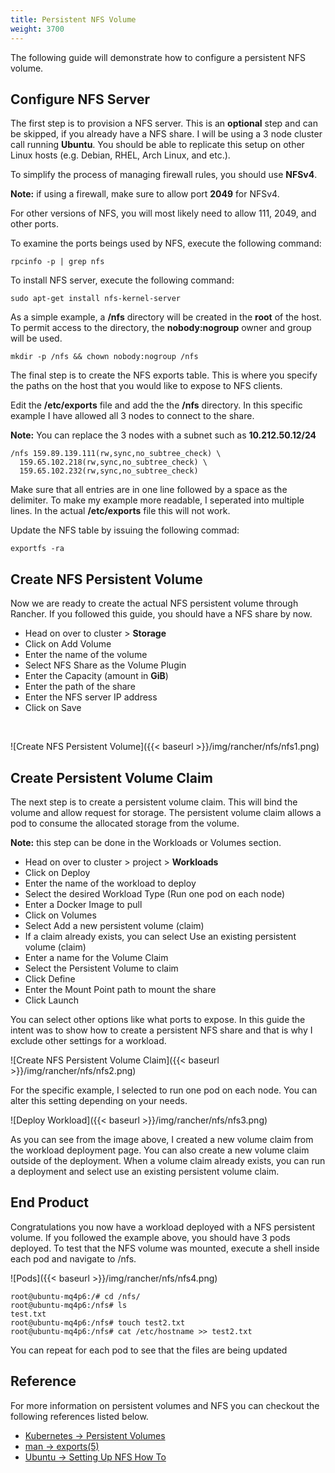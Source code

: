 ```yaml
---
title: Persistent NFS Volume
weight: 3700
---
```


The following guide will demonstrate how to configure a persistent NFS
volume.

## Configure NFS Server

The first step is to provision a NFS server. This is an **optional** step and
can be skipped, if you already have a NFS share. I will be using a 3 node
cluster call running **Ubuntu**. You should be able to replicate this setup on
other Linux hosts (e.g. Debian, RHEL, Arch Linux, and etc.).

To simplify the process of managing firewall rules, you should use **NFSv4**.

**Note:** if using a firewall, make sure to allow port **2049** for NFSv4.

For other versions of NFS, you will most likely need to allow 111, 2049, and
other ports.

To examine the ports beings used by NFS, execute the following command:

```
rpcinfo -p | grep nfs
```

To install NFS server, execute the following command:

```
sudo apt-get install nfs-kernel-server
```

As a simple example, a **/nfs** directory will be created in the **root** of
the host. To permit access to the directory, the **nobody:nogroup** owner and
group will be used.

```
mkdir -p /nfs && chown nobody:nogroup /nfs
```

The final step is to create the NFS exports table. This is where you specify the
paths on the host that you would like to expose to NFS clients.

Edit the **/etc/exports** file and add the the **/nfs** directory. In this
specific example I have allowed all 3 nodes to connect to the share.

**Note:**  You can replace the 3 nodes with a subnet such as **10.212.50.12&#47;24**

```
/nfs 159.89.139.111(rw,sync,no_subtree_check) \
  159.65.102.218(rw,sync,no_subtree_check) \
  159.65.102.232(rw,sync,no_subtree_check)
```

Make sure that all entries are in one line followed by a space as the delimiter.
To make my example more readable, I seperated into multiple lines. In the actual
**/etc/exports** file this will not work.

Update the NFS table by issuing the following commad:

```
exportfs -ra
```

## Create NFS Persistent Volume

Now we are ready to create the actual NFS persistent volume through Rancher. If
you followed this guide, you should have a NFS share by now.

- Head on over to cluster > **Storage**
- Click on Add Volume
- Enter the name of the volume
- Select NFS Share as the Volume Plugin
- Enter the Capacity (amount in **GiB**)
- Enter the path of the share
- Enter the NFS server IP address
- Click on Save

&nbsp;

![Create NFS Persistent Volume]({{< baseurl >}}/img/rancher/nfs/nfs1.png)

## Create Persistent Volume Claim

The next step is to create a persistent volume claim. This will bind the volume
and allow request for storage. The persistent volume claim allows a pod to consume
the allocated storage from the volume.

**Note:** this step can be done in the Workloads or Volumes section.

- Head on over to cluster > project > **Workloads**
- Click on Deploy
- Enter the name of the workload to deploy
- Select the desired Workload Type (Run one pod on each node)
- Enter a Docker Image to pull
- Click on Volumes
- Select Add a new persistent volume (claim)
- If a claim already exists, you can select Use an existing persistent volume (claim)
- Enter a name for the Volume Claim
- Select the Persistent Volume to claim
- Click Define
- Enter the Mount Point path to mount the share
- Click Launch

You can select other options like what ports to expose. In this guide the intent
was to show how to create a persistent NFS share and that is why I exclude other
settings for a workload.

![Create NFS Persistent Volume Claim]({{< baseurl >}}/img/rancher/nfs/nfs2.png)

For the specific example, I selected to run one pod on each node. You can alter
this setting depending on your needs.

![Deploy Workload]({{< baseurl >}}/img/rancher/nfs/nfs3.png)

As you can see from the image above, I created a new volume claim from the workload
deployment page. You can also create a new volume claim outside of the deployment.
When a volume claim already exists, you can run a deployment and select use an existing
persistent volume claim.

## End Product

Congratulations you now have a workload deployed with a NFS persistent volume.
If you followed the example above, you should have 3 pods deployed. To test that
the NFS volume was mounted, execute a shell inside each pod and navigate to /nfs.

![Pods]({{< baseurl >}}/img/rancher/nfs/nfs4.png)

```
root@ubuntu-mq4p6:/# cd /nfs/
root@ubuntu-mq4p6:/nfs# ls
test.txt
root@ubuntu-mq4p6:/nfs# touch test2.txt
root@ubuntu-mq4p6:/nfs# cat /etc/hostname >> test2.txt
```

You can repeat for each pod to see that the files are being updated

## Reference

For more information on persistent volumes and NFS you can checkout the following
references listed below.

- [Kubernetes -> Persistent Volumes](https://kubernetes.io/docs/concepts/storage/persistent-volumes/)
- [man -> exports(5)](http://man7.org/linux/man-pages/man5/exports.5.html)
- [Ubuntu -> Setting Up NFS How To](https://help.ubuntu.com/community/SettingUpNFSHowTo#NFS_Server)
